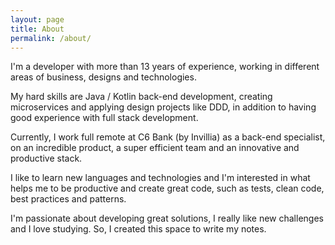 ```yaml
---
layout: page
title: About
permalink: /about/
---
```


I'm a developer with more than 13 years of experience, working in different areas of business, designs and technologies.

My hard skills are Java / Kotlin back-end development, creating microservices and applying design projects like DDD, in addition to having good experience with full stack development.

Currently, I work full remote at C6 Bank (by Invillia) as a back-end specialist, on an incredible product, a super efficient team and an innovative and productive stack.

I like to learn new languages ​​and technologies and I'm interested in what helps me to be productive and create great code, such as tests, clean code, best practices and patterns.


I'm passionate about developing great solutions, I really like new challenges and I love studying. So, I created this space to write my notes.
